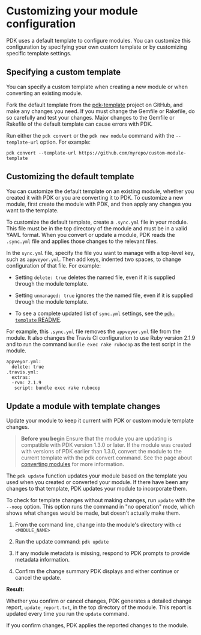 # Customizing your module configuration

PDK uses a default template to configure modules. You can customize this
configuration by specifying your own custom template or by customizing specific
template settings.

## Specifying a custom template

You can specify a custom template when creating a new module or when converting
an existing module.

Fork the default template from the
[pdk-template](https://github.com/puppetlabs/pdk-templates) project on GitHub,
and make any changes you need. If you must change the Gemfile or Rakefile, do so
carefully and test your changes. Major changes to the Gemfile or Rakefile of the
default template can cause errors with PDK.

Run either the `pdk convert` or the `pdk new module` command with the
`--template-url` option. For example:

```console
pdk convert --template-url https://github.com/myrepo/custom-module-template
```

## Customizing the default template

You can customize the default template on an existing module, whether you
created it with PDK or you are converting it to PDK. To customize a new module,
first create the module with PDK, and then apply any changes you want to the
template.

To customize the default template, create a `.sync.yml` file in your module.
This file must be in the top directory of the module and must be in a valid YAML
format. When you convert or update a module, PDK reads the `.sync.yml` file and
applies those changes to the relevant files.

In the `sync.yml` file, specify the file you want to manage with a top-level
key, such as `appveyor.yml`. Then add keys, indented two spaces, to change
configuration of that file. For example:

-   Setting `delete: true` deletes the named file, even if it is supplied
    through the module template.

-   Setting `unmanaged: true` ignores the the named file, even if it is supplied
    through the module template.

-   To see a complete updated list of `sync.yml` settings, see the
    [`pdk-template`
    README](https://github.com/puppetlabs/pdk-templates/blob/master/README.md).


For example, this `.sync.yml` file removes the `appveyor.yml` file from the
module. It also changes the Travis CI configuration to use Ruby version 2.1.9
and to run the command `bundle exec rake rubocop` as the test script in the
module.

```
appveyor.yml:
  delete: true
.travis.yml:
  extras:
  -rvm: 2.1.9
   script: bundle exec rake rubocop
```

## Update a module with template changes

Update your module to keep it current with PDK or custom module template
changes. 

> **Before you begin**
> Ensure that the module you are updating is compatible with PDK version 1.3.0 or
later. If the module was created with versions of PDK earlier than 1.3.0,
convert the module to the current template with the pdk convert command. See the
page about [converting modules](pdk_converting_modules.md) for more
information. 

The `pdk update` function updates your module based on the template you used
when you created or converted your module. If there have been any changes to
that template, PDK updates your module to incorporate them.

To check for template changes without making changes, run `update` with the
`--noop` option. This option runs the command in "no operation" mode, which
shows what changes would be made, but doesn't actually make them.
1.  From the command line, change into the module's directory with `cd
    <MODULE_NAME>`

2.  Run the update command: `pdk update`

3.  If any module metadata is missing, respond to PDK prompts to provide
    metadata information.

4.  Confirm the change summary PDK displays and either continue or cancel the
    update. 


**Result:**

Whether you confirm or cancel changes, PDK generates a detailed change report,
`update_report.txt`, in the top directory of the module. This report is updated
every time you run the `update` command.

If you confirm changes, PDK applies the reported changes to the module.

